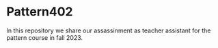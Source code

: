 # Pattern402
In this repository we share our assassinment as teacher assistant for the pattern course in fall 2023.

